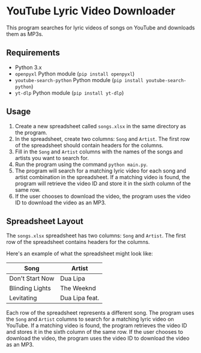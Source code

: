# YouTube Lyric Video Downloader

This program searches for lyric videos of songs on YouTube and downloads them as MP3s.

## Requirements

- Python 3.x
- `openpyxl` Python module (`pip install openpyxl`)
- `youtube-search-python` Python module (`pip install youtube-search-python`)
- `yt-dlp` Python module (`pip install yt-dlp`)

## Usage

1. Create a new spreadsheet called `songs.xlsx` in the same directory as the program.
2. In the spreadsheet, create two columns: `Song` and `Artist`. The first row of the spreadsheet should contain headers for the columns.
3. Fill in the `Song` and `Artist` columns with the names of the songs and artists you want to search for.
4. Run the program using the command `python main.py`.
5. The program will search for a matching lyric video for each song and artist combination in the spreadsheet. If a matching video is found, the program will retrieve the video ID and store it in the sixth column of the same row.
6. If the user chooses to download the video, the program uses the video ID to download the video as an MP3.

## Spreadsheet Layout

The `songs.xlsx` spreadsheet has two columns: `Song` and `Artist`. The first row of the spreadsheet contains headers for the columns.

Here's an example of what the spreadsheet might look like:

| Song             | Artist           |
|------------------|------------------|
| Don't Start Now  | Dua Lipa         |
| Blinding Lights  | The Weeknd       |
| Levitating       | Dua Lipa feat.   |

Each row of the spreadsheet represents a different song. The program uses the `Song` and `Artist` columns to search for a matching lyric video on YouTube. If a matching video is found, the program retrieves the video ID and stores it in the sixth column of the same row. If the user chooses to download the video, the program uses the video ID to download the video as an MP3.
